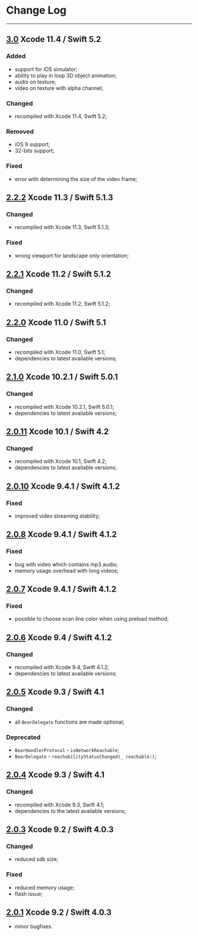 # Change Log

---

## [3.0](https://github.com/bear2b/bear_sdk_demo_ios/releases/tag/3.0) Xcode 11.4 / Swift 5.2

### Added

* support for iOS simulator;
* ability to play in loop 3D object animation;
* audio on texture;
* video on texture with alpha channel;

### Changed

* recompiled with Xcode 11.4, Swift 5.2;

### Removed

* iOS 9 support;
* 32-bits support;

### Fixed

* error with determining the size of the video frame;

## [2.2.2](https://github.com/bear2b/bear_sdk_demo_ios/releases/tag/2.2.2) Xcode 11.3 / Swift 5.1.3

### Changed

* recompiled with Xcode 11.3, Swift 5.1.3;

### Fixed

* wrong viewport for landscape only orientation;

## [2.2.1](https://github.com/bear2b/bear_sdk_demo_ios/releases/tag/2.2.1) Xcode 11.2 / Swift 5.1.2

### Changed

* recompiled with Xcode 11.2, Swift 5.1.2;

## [2.2.0](https://github.com/bear2b/bear_sdk_demo_ios/releases/tag/2.2.0) Xcode 11.0 / Swift 5.1

### Changed

* recompiled with Xcode 11.0, Swift 5.1;
* dependencies to latest available versions;

## [2.1.0](https://github.com/bear2b/bear_sdk_demo_ios/releases/tag/2.1.0) Xcode 10.2.1 / Swift 5.0.1

### Changed

* recompiled with Xcode 10.2.1, Swift 5.0.1;
* dependencies to latest available versions;

## [2.0.11](https://github.com/bear2b/bear_sdk_demo_ios/releases/tag/2.0.11) Xcode 10.1 / Swift 4.2

### Changed

* recompiled with  Xcode 10.1, Swift 4.2;
* dependencies to latest available versions;

## [2.0.10](https://github.com/bear2b/bear_sdk_demo_ios/releases/tag/2.0.10) Xcode 9.4.1 / Swift 4.1.2

### Fixed

* improved video streaming stability;

## [2.0.8](https://github.com/bear2b/bear_sdk_demo_ios/releases/tag/2.0.8) Xcode 9.4.1 / Swift 4.1.2

### Fixed

* bug with video which contains mp3 audio;
* memory usage overhead with long videos;

## [2.0.7](https://github.com/bear2b/bear_sdk_demo_ios/releases/tag/2.0.7) Xcode 9.4.1 / Swift 4.1.2

### Fixed

* possible to choose scan line color when using preload method;

## [2.0.6](https://github.com/bear2b/bear_sdk_demo_ios/releases/tag/2.0.6) Xcode 9.4 / Swift 4.1.2

### Changed

* recompiled with  Xcode 9.4, Swift 4.1.2;
* dependencies to latest available versions;

## [2.0.5](https://github.com/bear2b/bear_sdk_demo_ios/releases/tag/2.0.5) Xcode 9.3 / Swift 4.1

### Changed

* all `BearDelegate` functions are made optional;

### Deprecated

* `BearHandlerProtocol` - `isNetworkReachable`;
* `BearDelegate` -  `reachabilityStatusChanged(_ reachable:)`;

## [2.0.4](https://github.com/bear2b/bear_sdk_demo_ios/releases/tag/2.0.4) Xcode 9.3 / Swift 4.1

### Changed

* recompiled with Xcode 9.3, Swift 4.1;
* dependencies to the latest available versions;

## [2.0.3](https://github.com/bear2b/bear_sdk_demo_ios/releases/tag/2.0.3) Xcode 9.2 / Swift 4.0.3

### Changed

* reduced sdk size;

### Fixed

* reduced memory usage;
* flash issue;

## [2.0.1](https://github.com/bear2b/bear_sdk_demo_ios/releases/tag/2.0.1) Xcode 9.2 / Swift 4.0.3

* minor bugfixes.
